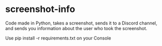 # screenshot-info
Code made in Python, takes a screenshot, sends it to a Discord channel, and sends you information about the user who took the screenshot.


Use pip install -r requirements.txt on your Console
